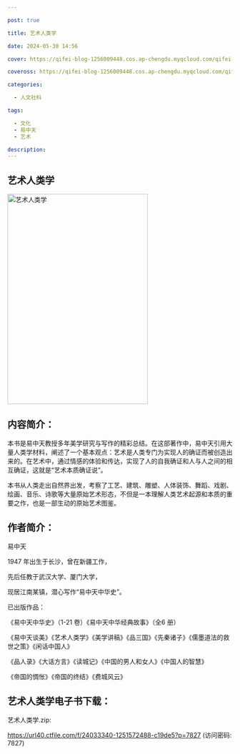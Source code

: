 ```yaml
---

post: true

title: 艺术人类学

date: 2024-05-30 14:56

cover: https://qifei-blog-1256009448.cos.ap-chengdu.myqcloud.com/qifei-blog/s33718306.jpg

coveross: https://qifei-blog-1256009448.cos.ap-chengdu.myqcloud.com/qifei-blog/s33718306.jpg

categories:

  - 人文社科

tags:

  - 文化
  - 易中天
  - 艺术

description:
---
```


## 艺术人类学

<img alt="艺术人类学" class="aligncenter loading" data-was-processed="true" decoding="async" fetchpriority="high" height="471" src="https://qifei-blog-1256009448.cos.ap-chengdu.myqcloud.com/qifei-blog/s33718306.jpg" style="cursor: zoom-in;" width="314"/>

## 内容简介：

本书是易中天教授多年美学研究与写作的精彩总结。在这部著作中，易中天引用大量人类学材料，阐述了一个基本观点：艺术是人类专门为实现人的确证而被创造出来的。在艺术中，通过情感的体验和传达，实现了人的自我确证和人与人之间的相互确证，这就是“艺术本质确证说”。

本书从人类走出自然界出发，考察了工艺、建筑、雕塑、人体装饰、舞蹈、戏剧、绘画、音乐、诗歌等大量原始艺术形态，不但是一本理解人类艺术起源和本质的重要之作，也是一部生动的原始艺术图鉴。

## 作者简介：

易中天

1947 年出生于长沙，曾在新疆工作，

先后任教于武汉大学、厦门大学，

现居江南某镇，潜心写作“易中天中华史”。

已出版作品：

《易中天中华史》（1-21 卷）《易中天中华经典故事》（全6 册）

《易中天谈美》《艺术人类学》《美学讲稿》《品三国》《先秦诸子》《儒墨道法的救世之策》《闲话中国人》

《品人录》《大话方言》《读城记》《中国的男人和女人》《中国人的智慧》

《帝国的惆怅》《帝国的终结》《费城风云》

## 艺术人类学电子书下载：

艺术人类学.zip: 

https://url40.ctfile.com/f/24033340-1251572488-c19de5?p=7827 (访问密码: 7827)
